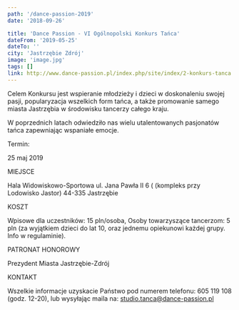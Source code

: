 ```yaml
---
path: '/dance-passion-2019'
date: '2018-09-26'

title: 'Dance Passion - VI Ogólnopolski Konkurs Tańca'
dateFrom: '2019-05-25'
dateTo: ''
city: 'Jastrzębie Zdrój'
image: 'image.jpg'
tags: []
link: http://www.dance-passion.pl/index.php/site/index/2-konkurs-tanca.html
---
```

Celem Konkursu jest wspieranie młodzieży i dzieci w doskonaleniu swojej pasji, popularyzacja wszelkich form tańca, a także promowanie samego miasta Jastrzębia w środowisku tancerzy całego kraju.

W poprzednich latach odwiedziło nas wielu utalentowanych pasjonatów tańca zapewniając wspaniałe emocje.

Termin:

25 maj 2019

MIEJSCE

Hala Widowiskowo-Sportowa
ul. Jana Pawła II 6 ( (kompleks przy Lodowisko Jastor)
44-335 Jastrzębie

KOSZT

Wpisowe dla uczestników: 15 pln/osoba,
Osoby towarzyszące tancerzom: 5 pln (za wyjątkiem dzieci do lat 10, oraz jednemu opiekunowi każdej grupy. Info w regulaminie).

PATRONAT HONOROWY

Prezydent Miasta Jastrzębie-Zdrój

KONTAKT

Wszelkie informacje uzyskacie Państwo pod numerem telefonu: 605 119 108 (godz. 12-20), lub wysyłając maila na: studio.tanca@dance-passion.pl
